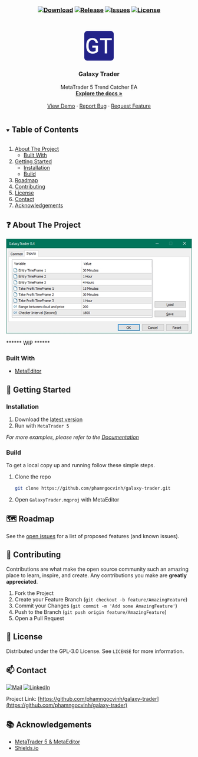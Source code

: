 <h3 align="center">

[![Download][download-shield]][download-url]
[![Release][release-shield]][release-url]
[![Issues][issues-shield]][issues-url]
[![License][license-shield]][license-url]
</h3>

<!-- PROJECT LOGO -->
<br />
<p align="center">
  <a href="https://github.com/phamngocvinh/galaxy-trader">
    <img src="images/icon-192x192.png" alt="Logo" width="80" height="80">
  </a>

  <h3 align="center">Galaxy Trader</h3>

  <p align="center">
    MetaTrader 5 Trend Catcher EA
    <br />
    <a href="https://github.com/phamngocvinh/galaxy-trader"><strong>Explore the docs »</strong></a>
    <br />
    <br />
    <a href="https://github.com/phamngocvinh/galaxy-trader">View Demo</a>
    ·
    <a href="https://github.com/phamngocvinh/galaxy-trader/issues">Report Bug</a>
    ·
    <a href="https://github.com/phamngocvinh/galaxy-trader/issues">Request Feature</a>
  </p>
</p>

<!-- TABLE OF CONTENTS -->
<details open="open">
  <summary><h2 style="display: inline-block">Table of Contents</h2></summary>
  <ol>
    <li>
      <a href="#about-the-project">About The Project</a>
      <ul>
        <li><a href="#built-with">Built With</a></li>
      </ul>
    </li>
    <li>
      <a href="#getting-started">Getting Started</a>
      <ul>
        <li><a href="#installation">Installation</a></li>
        <li><a href="#build">Build</a></li>
      </ul>
    </li>
    <li><a href="#roadmap">Roadmap</a></li>
    <li><a href="#contributing">Contributing</a></li>
    <li><a href="#license">License</a></li>
    <li><a href="#contact">Contact</a></li>
    <li><a href="#acknowledgements">Acknowledgements</a></li>
  </ol>
</details>

<!-- ABOUT THE PROJECT -->
## :question: About The Project

[![Product Name Screen Shot][product-screenshot]](https://example.com)

****** WIP ******

### Built With

* [MetaEditor](https://www.metatrader5.com/en/automated-trading/metaeditor)

<!-- GETTING STARTED -->
## :beginner: Getting Started

<!-- Installation -->
### Installation

1. Download the [latest version](https://github.com/phamngocvinh/galaxy-trader/releases/latest)
2. Run with `MetaTrader 5`

_For more examples, please refer to the [Documentation](https://github.com/phamngocvinh/galaxy-trader/wiki)_

<!-- Build -->
### Build

To get a local copy up and running follow these simple steps.

1. Clone the repo
   ```sh
   git clone https://github.com/phamngocvinh/galaxy-trader.git
   ```
2. Open `GalaxyTrader.mqproj` with MetaEditor

<!-- ROADMAP -->
## :world_map: Roadmap

See the [open issues](https://github.com/phamngocvinh/galaxy-trader/issues) for a list of proposed features (and known issues).

<!-- CONTRIBUTING -->
## :rocket: Contributing

Contributions are what make the open source community such an amazing place to learn, inspire, and create. Any contributions you make are **greatly appreciated**.

1. Fork the Project
2. Create your Feature Branch (`git checkout -b feature/AmazingFeature`)
3. Commit your Changes (`git commit -m 'Add some AmazingFeature'`)
4. Push to the Branch (`git push origin feature/AmazingFeature`)
5. Open a Pull Request

<!-- LICENSE -->
## :closed_book: License

Distributed under the GPL-3.0 License. See `LICENSE` for more information.

<!-- CONTACT -->
## :mailbox: Contact

[![Mail][mail-shield]][mail-url]
[![LinkedIn][linkedin-shield]][linkedin-url]

Project Link: [https://github.com/phamngocvinh/galaxy-trader](https://github.com/phamngocvinh/galaxy-trader)

<!-- ACKNOWLEDGEMENTS -->
## :books: Acknowledgements

* [MetaTrader 5 & MetaEditor](https://www.metatrader5.com)
* [Shields.io](https://shields.io)

<!-- MARKDOWN LINKS & IMAGES -->
<!-- https://www.markdownguide.org/basic-syntax/#reference-style-links -->
[download-shield]: https://img.shields.io/github/downloads/phamngocvinh/galaxy-trader/total?color=green&style=for-the-badge
[download-url]: https://github.com/phamngocvinh/galaxy-trader/releases/latest
[release-shield]: https://img.shields.io/github/v/release/phamngocvinh/galaxy-trader?style=for-the-badge
[release-url]: https://github.com/phamngocvinh/galaxy-trader/releases/latest
[issues-shield]: https://img.shields.io/github/issues/phamngocvinh/galaxy-trader?style=for-the-badge
[issues-url]: https://github.com/phamngocvinh/galaxy-trader/issues
[license-shield]: https://img.shields.io/github/license/phamngocvinh/galaxy-trader?style=for-the-badge
[license-url]: https://github.com/phamngocvinh/galaxy-trader/blob/master/LICENSE
[linkedin-shield]: https://img.shields.io/badge/linkedin-blue?style=for-the-badge&logo=linkedin
[linkedin-url]: https://www.linkedin.com/in/phamngocvinh932
[mail-shield]: https://img.shields.io/badge/Gmail-white?style=for-the-badge&logo=gmail
[mail-url]: mailto:phamngocvinh@live.com
[product-screenshot]: images/screenshot.jpg
